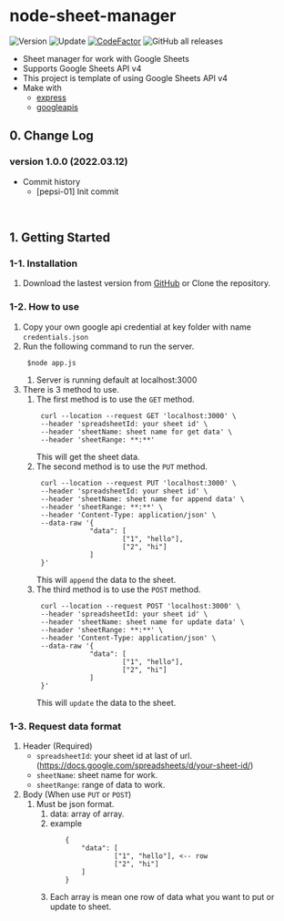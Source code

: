 # node-sheet-manager

![Version](https://img.shields.io/badge/Version-1.0.0-green)
![Update](https://img.shields.io/badge/Update-2022.03.12-blue)
[![CodeFactor](https://www.codefactor.io/repository/github/pepsizerosugar/node-sheet-manager/badge)](https://www.codefactor.io/repository/github/pepsizerosugar/node-sheet-manager)
![GitHub all releases](https://img.shields.io/github/downloads/pepsizerosugar/node-sheet-manager/total?color=orange)

* Sheet manager for work with Google Sheets
* Supports Google Sheets API v4
* This project is template of using Google Sheets API v4
* Make with
    * [express](https://expressjs.com/)
    * [googleapis](https://www.npmjs.com/package/googleapis)

## 0. Change Log

### version 1.0.0 (2022.03.12)

* Commit history
    * [pepsi-01] Init commit

<br>

## 1. Getting Started

### 1-1. Installation

1. Download the lastest version from [GitHub](https://github.com/pepsizerosugar/node-sheet-manager/releases) or Clone
   the repository.

### 1-2. How to use

1. Copy your own google api credential at key folder with name `credentials.json`
2. Run the following command to run the server.
   ```
    $node app.js
   ```
    1. Server is running default at localhost:3000
3. There is 3 method to use.
   1. The first method is to use the `GET` method.
      ```
       curl --location --request GET 'localhost:3000' \
       --header 'spreadsheetId: your sheet id' \
       --header 'sheetName: sheet name for get data' \
       --header 'sheetRange: **:**'
      ```
      This will get the sheet data.
   2. The second method is to use the `PUT` method.
      ```
       curl --location --request PUT 'localhost:3000' \
       --header 'spreadsheetId: your sheet id' \
       --header 'sheetName: sheet name for append data' \
       --header 'sheetRange: **:**' \
       --header 'Content-Type: application/json' \
       --data-raw '{
                   "data": [
                           ["1", "hello"],
                           ["2", "hi"]
                   ]
       }'
      ```
      This will `append` the data to the sheet.
   3. The third method is to use the `POST` method.
      ```
       curl --location --request POST 'localhost:3000' \
       --header 'spreadsheetId: your sheet id' \
       --header 'sheetName: sheet name for update data' \
       --header 'sheetRange: **:**' \
       --header 'Content-Type: application/json' \
       --data-raw '{
                   "data": [
                           ["1", "hello"],
                           ["2", "hi"]
                   ]
       }'
      ```
      This will `update` the data to the sheet.

### 1-3. Request data format

1. Header (Required)
    * `spreadsheetId`: your sheet id at last of url. (https://docs.google.com/spreadsheets/d/your-sheet-id/)
    * `sheetName`: sheet name for work.
    * `sheetRange`: range of data to work.
2. Body (When use `PUT` or `POST`)
    1. Must be json format.
        1. data: array of array.
        2. example
         ```
                {
                    "data": [
                            ["1", "hello"], <-- row
                            ["2", "hi"]
                    ]
                }
         ```
        3. Each array is mean one row of data what you want to put or update to sheet.